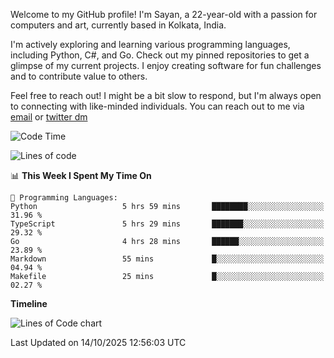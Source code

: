 Welcome to my GitHub profile! I'm Sayan, a 22-year-old with a passion for computers and art, currently based in Kolkata, India.

I'm actively exploring and learning various programming languages, including Python, C#, and Go. Check out my pinned repositories to get a glimpse of my current projects. I enjoy creating software for fun challenges and to contribute value to others.

Feel free to reach out! I might be a bit slow to respond, but I'm always open to connecting with like-minded individuals. You can reach out to me via [email](mailto:me@sayanbiswas.in) or [twitter dm](https://twitter.com/TheDankDel)

<!--START_SECTION:waka-->
![Code Time](http://img.shields.io/badge/Code%20Time-2%2C389%20hrs%2046%20mins-blue)

![Lines of code](https://img.shields.io/badge/From%20Hello%20World%20I%27ve%20Written-20.0%20million%20lines%20of%20code-blue)

📊 **This Week I Spent My Time On** 

```text
💬 Programming Languages: 
Python                   5 hrs 59 mins       ████████░░░░░░░░░░░░░░░░░   31.96 % 
TypeScript               5 hrs 29 mins       ███████░░░░░░░░░░░░░░░░░░   29.32 % 
Go                       4 hrs 28 mins       ██████░░░░░░░░░░░░░░░░░░░   23.89 % 
Markdown                 55 mins             █░░░░░░░░░░░░░░░░░░░░░░░░   04.94 % 
Makefile                 25 mins             █░░░░░░░░░░░░░░░░░░░░░░░░   02.27 % 
```

**Timeline**

![Lines of Code chart](https://raw.githubusercontent.com/Dank-del/Dank-del/main/assets/bar_graph.png)


 Last Updated on 14/10/2025 12:56:03 UTC
<!--END_SECTION:waka-->
